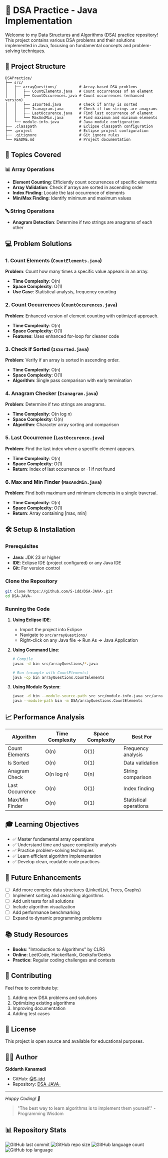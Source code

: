 # 🚀 DSA Practice - Java Implementation

Welcome to my Data Structures and Algorithms (DSA) practice repository! This project contains various DSA problems and their solutions implemented in Java, focusing on fundamental concepts and problem-solving techniques.

## 📁 Project Structure

```
DSAPractice/
├── src/
│   ├── arrayQuestions/          # Array-based DSA problems
│   │   ├── CountElements.java   # Count occurrences of an element
│   │   ├── CountOccurences.java # Count occurrences (enhanced version)
│   │   ├── IsSorted.java        # Check if array is sorted
│   │   ├── Isanagram.java       # Check if two strings are anagrams
│   │   ├── LastOccurence.java   # Find last occurrence of element
│   │   └── MaxAndMin.java       # Find maximum and minimum elements
│   └── module-info.java         # Java module configuration
├── .classpath                   # Eclipse classpath configuration
├── .project                     # Eclipse project configuration
├── .gitignore                   # Git ignore rules
└── README.md                    # Project documentation
```

## 🎯 Topics Covered

### 📊 Array Operations
- **Element Counting**: Efficiently count occurrences of specific elements
- **Array Validation**: Check if arrays are sorted in ascending order
- **Index Finding**: Locate the last occurrence of elements
- **Min/Max Finding**: Identify minimum and maximum values

### 🔤 String Operations
- **Anagram Detection**: Determine if two strings are anagrams of each other

## 💻 Problem Solutions

### 1. Count Elements (`CountElements.java`)
**Problem**: Count how many times a specific value appears in an array.
- **Time Complexity**: O(n)
- **Space Complexity**: O(1)
- **Use Case**: Statistical analysis, frequency counting

### 2. Count Occurrences (`CountOccurences.java`) 
**Problem**: Enhanced version of element counting with optimized approach.
- **Time Complexity**: O(n)
- **Space Complexity**: O(1)
- **Features**: Uses enhanced for-loop for cleaner code

### 3. Check if Sorted (`IsSorted.java`)
**Problem**: Verify if an array is sorted in ascending order.
- **Time Complexity**: O(n)
- **Space Complexity**: O(1)
- **Algorithm**: Single pass comparison with early termination

### 4. Anagram Checker (`Isanagram.java`)
**Problem**: Determine if two strings are anagrams.
- **Time Complexity**: O(n log n)
- **Space Complexity**: O(n)
- **Algorithm**: Character array sorting and comparison

### 5. Last Occurrence (`LastOccurence.java`)
**Problem**: Find the last index where a specific element appears.
- **Time Complexity**: O(n)
- **Space Complexity**: O(1)
- **Return**: Index of last occurrence or -1 if not found

### 6. Max and Min Finder (`MaxAndMin.java`)
**Problem**: Find both maximum and minimum elements in a single traversal.
- **Time Complexity**: O(n)
- **Space Complexity**: O(1)
- **Return**: Array containing [max, min]

## 🛠️ Setup & Installation

### Prerequisites
- **Java**: JDK 23 or higher
- **IDE**: Eclipse IDE (project configured) or any Java IDE
- **Git**: For version control

### Clone the Repository
```bash
git clone https://github.com/S-idd/DSA-JAVA-.git
cd DSA-JAVA-
```

### Running the Code
1. **Using Eclipse IDE**:
   - Import the project into Eclipse
   - Navigate to `src/arrayQuestions/`
   - Right-click on any Java file → Run As → Java Application

2. **Using Command Line**:
   ```bash
   # Compile
   javac -d bin src/arrayQuestions/*.java
   
   # Run (example with CountElements)
   java -cp bin arrayQuestions.CountElements
   ```

3. **Using Module System**:
   ```bash
   javac -d bin --module-source-path src src/module-info.java src/arrayQuestions/*.java
   java --module-path bin -m DSA/arrayQuestions.CountElements
   ```

## 📈 Performance Analysis

| Algorithm | Time Complexity | Space Complexity | Best For |
|-----------|----------------|------------------|-----------|
| Count Elements | O(n) | O(1) | Frequency analysis |
| Is Sorted | O(n) | O(1) | Data validation |
| Anagram Check | O(n log n) | O(n) | String comparison |
| Last Occurrence | O(n) | O(1) | Index finding |
| Max/Min Finder | O(n) | O(1) | Statistical operations |

## 🎓 Learning Objectives

- ✅ Master fundamental array operations
- ✅ Understand time and space complexity analysis
- ✅ Practice problem-solving techniques
- ✅ Learn efficient algorithm implementation
- ✅ Develop clean, readable code practices

## 🚧 Future Enhancements

- [ ] Add more complex data structures (LinkedList, Trees, Graphs)
- [ ] Implement sorting and searching algorithms
- [ ] Add unit tests for all solutions
- [ ] Include algorithm visualization
- [ ] Add performance benchmarking
- [ ] Expand to dynamic programming problems

## 📚 Study Resources

- **Books**: "Introduction to Algorithms" by CLRS
- **Online**: LeetCode, HackerRank, GeeksforGeeks
- **Practice**: Regular coding challenges and contests

## 🤝 Contributing

Feel free to contribute by:
1. Adding new DSA problems and solutions
2. Optimizing existing algorithms
3. Improving documentation
4. Adding test cases

## 📄 License

This project is open source and available for educational purposes.

## 👨‍💻 Author

**Siddarth Kanamadi**
- GitHub: [@S-idd](https://github.com/S-idd)
- Repository: [DSA-JAVA-](https://github.com/S-idd/DSA-JAVA-)

---

*Happy Coding! 🎉*

> "The best way to learn algorithms is to implement them yourself." - Programming Wisdom

## 📊 Repository Stats

![GitHub last commit](https://img.shields.io/github/last-commit/S-idd/DSA-JAVA-)
![GitHub repo size](https://img.shields.io/github/repo-size/S-idd/DSA-JAVA-)
![GitHub language count](https://img.shields.io/github/languages/count/S-idd/DSA-JAVA-)
![GitHub top language](https://img.shields.io/github/languages/top/S-idd/DSA-JAVA-)
